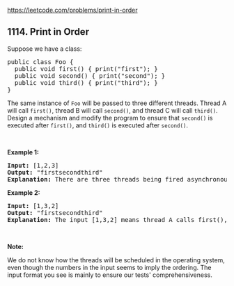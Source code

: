 https://leetcode.com/problems/print-in-order

## 1114. Print in Order

<div><p>Suppose we have a class:</p>
<pre>public class Foo {
  public void first() { print("first"); }
  public void second() { print("second"); }
  public void third() { print("third"); }
}
</pre>
<p>The same instance of <code>Foo</code> will be passed to three different threads. Thread A will call <code>first()</code>, thread B will call <code>second()</code>, and thread C will call <code>third()</code>. Design a mechanism and modify the program to ensure that <code>second()</code> is executed after <code>first()</code>, and <code>third()</code> is executed after <code>second()</code>.</p>
<p> </p>
<p><strong>Example 1:</strong></p>
<pre><b>Input:</b> [1,2,3]
<b>Output:</b> "firstsecondthird"
<strong>Explanation:</strong> There are three threads being fired asynchronously. The input [1,2,3] means thread A calls first(), thread B calls second(), and thread C calls third(). "firstsecondthird" is the correct output.
</pre>
<p><strong>Example 2:</strong></p>
<pre><b>Input:</b> [1,3,2]
<b>Output:</b> "firstsecondthird"
<strong>Explanation:</strong> The input [1,3,2] means thread A calls first(), thread B calls third(), and thread C calls second(). "firstsecondthird" is the correct output.</pre>
<p> </p>
<p><strong>Note:</strong></p>
<p>We do not know how the threads will be scheduled in the operating system, even though the numbers in the input seems to imply the ordering. The input format you see is mainly to ensure our tests' comprehensiveness.</p>
</div>
